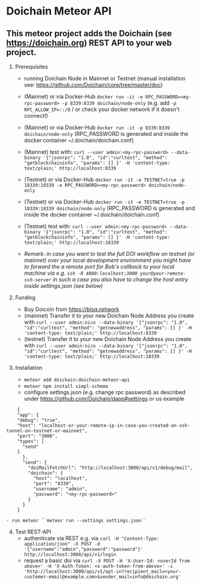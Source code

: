 # Doichain Meteor API

## This meteor project adds the Doichain (see https://doichain.org) REST API to your web project.

1. Prerequisites
    - running Doichain Node in Mainnet or Testnet (manual installation see: https://github.com/Doichain/core/tree/master/doc)
    - (Mainnet) or via Docker-Hub ``docker run -it -e RPC_PASSWORD=<my-rpc-password> -p 8339:8339 doichain/node-only``
        (e.g. add  ``-p RPC_ALLOW_IP=::/0`` / or check your docker network if it doesn't connect!) 
    - (Mainnet) or via Docker-Hub ``docker run -it -p 8339:8339 doichain/node-only`` (RPC_PASSWORD is generated and inside the docker container ~/.doichain/doichain.conf)
    - (Mainnet) test with: ```curl --user admin:<my-rpc-password> --data-binary '{"jsonrpc": "1.0", "id":"curltest", "method": "getblockchaininfo", "params": [] }' -H 'content-type: text/plain;' http://localhost:8339```

    - (Testnet) or via Docker-Hub ``docker run -it -e TESTNET=true -p 18339:18339 -e RPC_PASSWORD=<my-rpc-password> doichain/node-only``
    - (Testnet) or via Docker-Hub ``docker run -it -e TESTNET=true -p 18339:18339 doichain/node-only`` (RPC_PASSWORD is generated and inside the docker container ~/.doichain/doichain.conf)
    - (Testnet) test with: ```curl --user admin:<my-rpc-password> --data-binary '{"jsonrpc": "1.0", "id":"curltest", "method": "getblockchaininfo", "params": [] }' -H 'content-type: text/plain;' http://localhost:18339```
    - *Remark: in case you want to test the full DOI workflow on testnet (or mainnet) over your local development environment you might have to forward the a remote port for Bob's callback to your local machine via e.g. ``ssh -R 4000:localhost:3000 your@your-remote-ssh-server`` in 
      such a case you also have to change the host entry inside settings.json (see below)*
   
2.  Funding
    - Buy Doicoin from https://bisq.network 
    - (mainnet) Transfer it to your new Doichain Node Address you create with ```curl --user admin:nico --data-binary '{"jsonrpc": "1.0", "id":"curltest", "method": "getnewaddress", "params": [] }' -H 'content-type: text/plain;' http://localhost:8339```
    - (testnet) Transfer it to your new Doichain Node Address you create with ```curl --user admin:nico --data-binary '{"jsonrpc": "1.0", "id":"curltest", "method": "getnewaddress", "params": [] }' -H 'content-type: text/plain;' http://localhost:18339```

3. Installation
    - ```meteor add doichain:doichain-meteor-api```
    - ```meteor npm install simpl-schema```
    - configure settings.json (e.g. change rpc password) as described under https://github.com/Doichain/dapp#settings or us example
```
    {
    "app": {
    "debug": "true",
    "host": "localhost-or-your-remote-ip-in-case-you-created-an-ssh-tunnel-on-testnet-or-mainnet",
    "port": "3000",
    "types": [
      "send"
    ]
      },
      "send": {
        "doiMailFetchUrl": "http://localhost:3000/api/v1/debug/mail",
        "doichain": {
          "host": "localhost",
          "port": "8338",
          "username": "admin",
          "password": "<my-rpc-password>"
        }
      }
    }
```

    - run meteor ``meteor run --settings settings.json``


4. Test REST-API
    - authenticate via REST e.g. via ```curl -H "Content-Type: application/json" -X POST -d '{"username":"admin","password":"password"}' http://localhost:3000/api/v1/login ```
    - request a basic doi via ```curl -X POST -H 'X-User-Id: <userId from above>' -H 'X-Auth-Token: <x-auth-token-from-above>' -i 'http://localhost:3000/api/v1/opt-in?recipient_mail=<your-customer-email@example.com>&sender_mail=info@doichain.org'```
